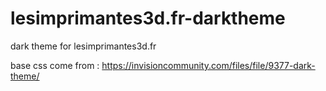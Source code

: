 # lesimprimantes3d.fr-darktheme
dark theme for lesimprimantes3d.fr

base css come from : https://invisioncommunity.com/files/file/9377-dark-theme/
